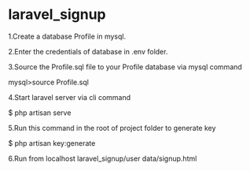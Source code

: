 # laravel_signup

1.Create a database Profile in mysql.

2.Enter the credentials of database in .env folder.

3.Source the Profile.sql file to your Profile database via mysql command

 mysql>source Profile.sql

4.Start laravel server via cli command
  
 $ php artisan serve

5.Run this command in the root of project folder to generate key

$ php artisan key:generate

6.Run from localhost laravel_signup/user data/signup.html


